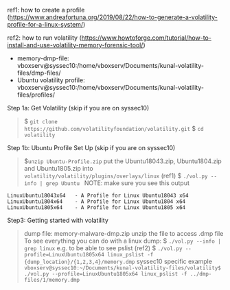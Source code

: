 ref1: how to create a profile (https://www.andreafortuna.org/2019/08/22/how-to-generate-a-volatility-profile-for-a-linux-system/)

ref2: how to run volatility (https://www.howtoforge.com/tutorial/how-to-install-and-use-volatility-memory-forensic-tool/)

* memory-dmp-file: vboxserv@syssec10:/home/vboxserv/Documents/kunal-volatility-files/dmp-files/
* Ubuntu volatility profile: vboxserv@syssec10:/home/vboxserv/Documents/kunal-volatility-files/profiles/

Step 1a: Get Volatility (skip if you are on syssec10)

> $ `git clone https://github.com/volatilityfoundation/volatility.git`
> $ `cd volatility`

Step 1b: Ubuntu Profile Set Up (skip if you are on syssec10)

> $`unzip Ubuntu-Profile.zip`
> put the Ubuntu18043.zip, Ubuntu1804.zip and Ubuntu1805.zip into `volatility/volatility/plugins/overlays/linux` (ref1)
> $ `./vol.py --info | grep Ubuntu `
NOTE: make sure you see this output
```
LinuxUbuntu18043x64   - A Profile for Linux Ubuntu18043 x64
LinuxUbuntu1804x64    - A Profile for Linux Ubuntu1804 x64
LinuxUbuntu1805x64    - A Profile for Linux Ubuntu1805 x64
```

Step3: Getting started with volatility

> dump file: memory-malware-dmp.zip 
> unzip the file to access .dmp file
> To see everything you can do with a linux dump: $ `./vol.py --info | grep linux` 
> e.g. to be able to see pslist (ref2) $ `./vol.py --profile=LinuxUbuntu1805x64 linux_pslist -f {dump_location}/{1,2,3,4}/memory.dmp`
> syssec10 specific example `vboxserv@syssec10:~/Documents/kunal-volatility-files/volatility$ ./vol.py --profile=LinuxUbuntu1805x64 linux_pslist -f ../dmp-files/1/memory.dmp`
